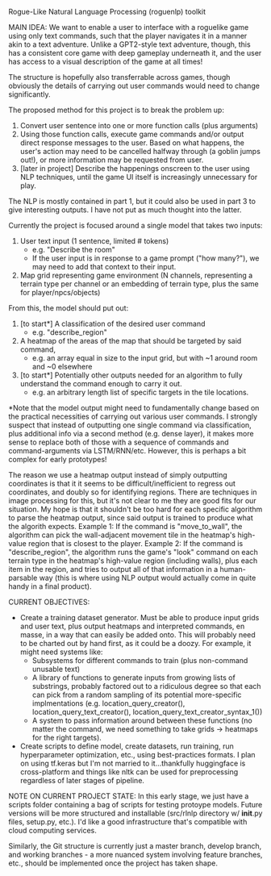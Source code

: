 Rogue-Like Natural Language Processing (roguenlp) toolkit

MAIN IDEA:
We want to enable a user to interface with a roguelike game using only text commands, such that the player navigates it in a manner akin to a text adventure. Unlike a GPT2-style text adventure, though, this has a consistent core game with deep gameplay underneath it, and the user has access to a visual description of the game at all times!

The structure is hopefully also transferrable across games, though obviously the details of carrying out user commands would need to change significantly.

The proposed method for this project is to break the problem up:

1. Convert user sentence into one or more function calls (plus arguments)
2. Using those function calls, execute game commands and/or output direct response messages to the user. Based on what happens, the user's action may need to be cancelled halfway through (a goblin jumps out!), or more information may be requested from user.
3. [later in project] Describe the happenings onscreen to the user using NLP techniques, until the game UI itself is increasingly unnecessary for play.

The NLP is mostly contained in part 1, but it could also be used in part 3 to give interesting outputs. I have not put as much thought into the latter.

Currently the project is focused around a single model that takes two inputs:
1. User text input (1 sentence, limited # tokens)
   - e.g. "Describe the room"
   - If the user input is in response to a game prompt ("how many?"), we may need to add that context to their input.
2. Map grid representing game environment (N channels, representing a terrain type per channel or an embedding of terrain type, plus the same for player/npcs/objects)

From this, the model should put out:
1. [to start*] A classification of the desired user command
   - e.g. "describe_region"
2. A heatmap of the areas of the map that should be targeted by said command,
   - e.g. an array equal in size to the input grid, but with ~1 around room and ~0 elsewhere
3. [to start*] Potentially other outputs needed for an algorithm to fully understand the command enough to carry it out. 
   - e.g. an arbitrary length list of specific targets in the tile locations.

*Note that the model output might need to fundamentally change based on the practical necessities of carrying out various user commands. I strongly suspect that instead of outputting one single command via classification, plus additional info via a second method (e.g. dense layer), it makes more sense to replace both of those with a sequence of commands and command-arguments via LSTM/RNN/etc. However, this is perhaps a bit complex for early prototypes!

The reason we use a heatmap output instead of simply outputting coordinates is that it it seems to be difficult/inefficient to regress out coordinates, and doubly so for identifying regions. There are techniques in image processing for this, but it's not clear to me they are good fits for our situation. My hope is that it shouldn't be too hard for each specific algorithm to parse the heatmap output, since said output is trained to produce what the algorith expects. 
Example 1: If the command is "move_to_wall", the algorithm can pick the wall-adjacent movement tile in the heatmap's high-value region that is closest to the player.
Example 2: If the command is "describe_region", the algorithm runs the game's "look" command on each terrain type in the heatmap's high-value region (including walls), plus each item in the region, and tries to output all of that information in a human-parsable way (this is where using NLP output would actually come in quite handy in a final product).

CURRENT OBJECTIVES: 
- Create a training dataset generator. Must be able to produce input grids and user text, plus output heatmaps and interpreted commands, en masse, in a way that can easily be added onto. This will probably need to be charted out by hand first, as it could be a doozy. For example, it might need systems like:
    - Subsystems for different commands to train (plus non-command unusable text)
    - A library of functions to generate inputs from growing lists of substrings, probably factored out to a ridiculous degree so that each can pick from a random sampling of its potential more-specific implmentations (e.g. location_query_creator(), location_query_text_creator(), location_query_text_creator_syntax_1())
    - A system to pass information around between these functions (no matter the command, we need something to take grids -> heatmaps for the right targets).
- Create scripts to define model, create datasets, run training, run hyperparameter optimization, etc., using best-practices formats. I plan on using tf.keras but I'm not married to it...thankfully huggingface is cross-platform and things like nltk can be used for preprocessing regardless of later stages of pipeline.

NOTE ON CURRENT PROJECT STATE:
In this early stage, we just have a scripts folder containing a bag of scripts for testing protoype models. Future versions will be more structured and installable (src/rlnlp directory w/ __init__.py files, setup.py, etc.). I'd like a good infrastructure that's compatible with cloud computing services.

Similarly, the Git structure is currently just a master branch, develop branch, and working branches - a more nuanced system involving feature branches, etc., should be implemented once the project has taken shape.



